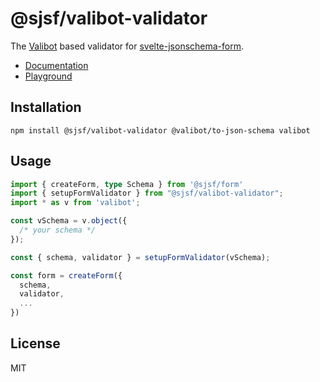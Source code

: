 # @sjsf/valibot-validator

The [Valibot](https://github.com/fabian-hiller/valibot) based validator for [svelte-jsonschema-form](https://github.com/x0k/svelte-jsonschema-form).

- [Documentation](https://x0k.github.io/svelte-jsonschema-form/validators/valibot/)
- [Playground](https://x0k.github.io/svelte-jsonschema-form/playground2/)

## Installation

```shell
npm install @sjsf/valibot-validator @valibot/to-json-schema valibot
```

## Usage

```typescript
import { createForm, type Schema } from '@sjsf/form'
import { setupFormValidator } from "@sjsf/valibot-validator";
import * as v from 'valibot';

const vSchema = v.object({
  /* your schema */
});

const { schema, validator } = setupFormValidator(vSchema);

const form = createForm({
  schema,
  validator,
  ...
})
```

## License

MIT
